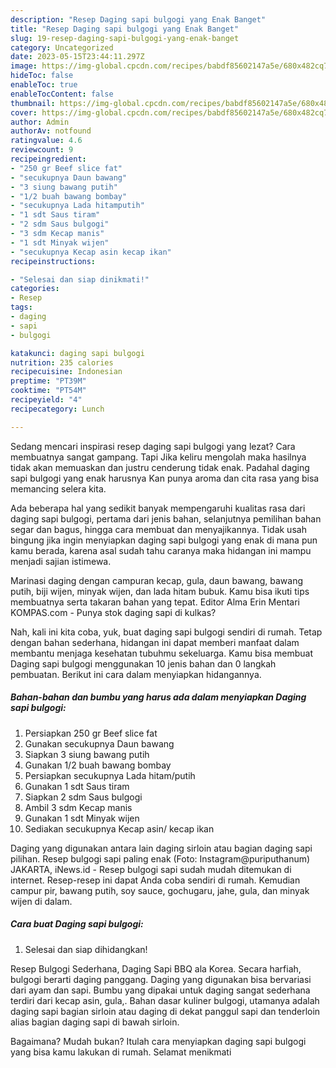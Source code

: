 ```yaml
---
description: "Resep Daging sapi bulgogi yang Enak Banget"
title: "Resep Daging sapi bulgogi yang Enak Banget"
slug: 19-resep-daging-sapi-bulgogi-yang-enak-banget
category: Uncategorized
date: 2023-05-15T23:44:11.297Z
image: https://img-global.cpcdn.com/recipes/babdf85602147a5e/680x482cq70/daging-sapi-bulgogi-foto-resep-utama.jpg
hideToc: false
enableToc: true
enableTocContent: false
thumbnail: https://img-global.cpcdn.com/recipes/babdf85602147a5e/680x482cq70/daging-sapi-bulgogi-foto-resep-utama.jpg
cover: https://img-global.cpcdn.com/recipes/babdf85602147a5e/680x482cq70/daging-sapi-bulgogi-foto-resep-utama.jpg
author: Admin
authorAv: notfound
ratingvalue: 4.6
reviewcount: 9
recipeingredient:
- "250 gr Beef slice fat"
- "secukupnya Daun bawang"
- "3 siung bawang putih"
- "1/2 buah bawang bombay"
- "secukupnya Lada hitamputih"
- "1 sdt Saus tiram"
- "2 sdm Saus bulgogi"
- "3 sdm Kecap manis"
- "1 sdt Minyak wijen"
- "secukupnya Kecap asin kecap ikan"
recipeinstructions:

- "Selesai dan siap dinikmati!"
categories:
- Resep
tags:
- daging
- sapi
- bulgogi

katakunci: daging sapi bulgogi 
nutrition: 235 calories
recipecuisine: Indonesian
preptime: "PT39M"
cooktime: "PT54M"
recipeyield: "4"
recipecategory: Lunch

---
```



Sedang mencari inspirasi resep daging sapi bulgogi yang lezat? Cara membuatnya sangat gampang. Tapi Jika keliru mengolah maka hasilnya tidak akan memuaskan dan justru cenderung tidak enak. Padahal daging sapi bulgogi yang enak harusnya Kan punya aroma dan cita rasa yang bisa memancing selera kita.


Ada beberapa hal yang sedikit banyak mempengaruhi kualitas rasa dari daging sapi bulgogi, pertama dari jenis bahan, selanjutnya pemilihan bahan segar dan bagus, hingga cara membuat dan menyajikannya. Tidak usah bingung jika ingin menyiapkan daging sapi bulgogi yang enak di mana pun kamu berada, karena asal sudah tahu caranya maka hidangan ini mampu menjadi sajian istimewa.

Marinasi daging dengan campuran kecap, gula, daun bawang, bawang putih, biji wijen, minyak wijen, dan lada hitam bubuk. Kamu bisa ikuti tips membuatnya serta takaran bahan yang tepat. Editor Alma Erin Mentari KOMPAS.com - Punya stok daging sapi di kulkas?


Nah, kali ini kita coba, yuk, buat daging sapi bulgogi sendiri di rumah. Tetap dengan bahan sederhana, hidangan ini dapat memberi manfaat dalam membantu menjaga kesehatan tubuhmu sekeluarga. Kamu bisa membuat Daging sapi bulgogi menggunakan 10 jenis bahan dan 0 langkah pembuatan. Berikut ini cara dalam menyiapkan hidangannya.

<!--inarticleads1-->

##### Bahan-bahan dan bumbu yang harus ada dalam menyiapkan Daging sapi bulgogi:

1. Persiapkan 250 gr Beef slice fat
1. Gunakan secukupnya Daun bawang
1. Siapkan 3 siung bawang putih
1. Gunakan 1/2 buah bawang bombay
1. Persiapkan secukupnya Lada hitam/putih
1. Gunakan 1 sdt Saus tiram
1. Siapkan 2 sdm Saus bulgogi
1. Ambil 3 sdm Kecap manis
1. Gunakan 1 sdt Minyak wijen
1. Sediakan secukupnya Kecap asin/ kecap ikan


Daging yang digunakan antara lain daging sirloin atau bagian daging sapi pilihan. Resep bulgogi sapi paling enak (Foto: Instagram@puriputhanum) JAKARTA, iNews.id - Resep bulgogi sapi sudah mudah ditemukan di internet. Resep-resep ini dapat Anda coba sendiri di rumah. Kemudian campur pir, bawang putih, soy sauce, gochugaru, jahe, gula, dan minyak wijen di dalam. 

<!--inarticleads2-->

##### Cara buat Daging sapi bulgogi:


1. Selesai dan siap dihidangkan!

Resep Bulgogi Sederhana, Daging Sapi BBQ ala Korea. Secara harfiah, bulgogi berarti daging panggang. Daging yang digunakan bisa bervariasi dari ayam dan sapi. Bumbu yang dipakai untuk daging sangat sederhana terdiri dari kecap asin, gula,. Bahan dasar kuliner bulgogi, utamanya adalah daging sapi bagian sirloin atau daging di dekat panggul sapi dan tenderloin alias bagian daging sapi di bawah sirloin. 

Bagaimana? Mudah bukan? Itulah cara menyiapkan daging sapi bulgogi yang bisa kamu lakukan di rumah. Selamat menikmati
